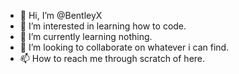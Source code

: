 - 👋 Hi, I’m @BentleyX
- 👀 I’m interested in learning how to code.
- 🌱 I’m currently learning nothing.
- 💞️ I’m looking to collaborate on whatever i can find.
- 📫 How to reach me through scratch of here.

<!---
BentleyX/BentleyX is a ✨ special ✨ repository because its `README.md` (this file) appears on your GitHub profile.
You can click the Preview link to take a look at your changes.
--->
